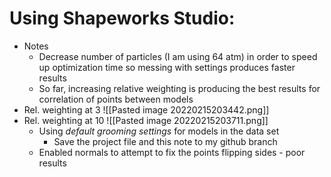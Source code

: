 # Using Shapeworks Studio:
- Notes
	- Decrease number of particles (I am using 64 atm) in order to speed up optimization time so messing with settings produces faster results
	- So far, increasing relative weighting is producing the best results for correlation of points between models
- Rel. weighting at 3
![[Pasted image 20220215203442.png]]
- Rel. weighting at 10
![[Pasted image 20220215203711.png]]
	- Using *default grooming settings* for models in the data set
		- Save the project file and this note to my github branch
	- Enabled normals to attempt to fix the points flipping sides - poor results